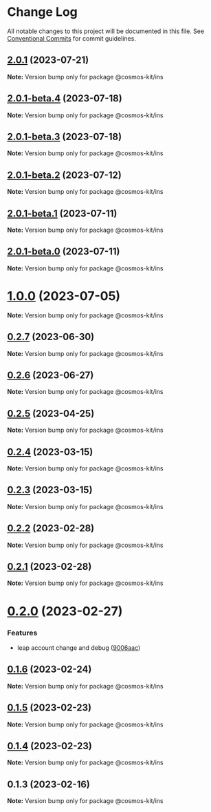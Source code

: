 # Change Log

All notable changes to this project will be documented in this file.
See [Conventional Commits](https://conventionalcommits.org) for commit guidelines.

## [2.0.1](https://github.com/cosmology-tech/cosmos-kit/compare/@cosmos-kit/ins@2.0.1-beta.4...@cosmos-kit/ins@2.0.1) (2023-07-21)

**Note:** Version bump only for package @cosmos-kit/ins

## [2.0.1-beta.4](https://github.com/cosmology-tech/cosmos-kit/compare/@cosmos-kit/ins@2.0.1-beta.3...@cosmos-kit/ins@2.0.1-beta.4) (2023-07-18)

**Note:** Version bump only for package @cosmos-kit/ins

## [2.0.1-beta.3](https://github.com/cosmology-tech/cosmos-kit/compare/@cosmos-kit/ins@2.0.1-beta.2...@cosmos-kit/ins@2.0.1-beta.3) (2023-07-18)

**Note:** Version bump only for package @cosmos-kit/ins

## [2.0.1-beta.2](https://github.com/cosmology-tech/cosmos-kit/compare/@cosmos-kit/ins@2.0.1-beta.1...@cosmos-kit/ins@2.0.1-beta.2) (2023-07-12)

**Note:** Version bump only for package @cosmos-kit/ins

## [2.0.1-beta.1](https://github.com/cosmology-tech/cosmos-kit/compare/@cosmos-kit/ins@2.0.1-beta.0...@cosmos-kit/ins@2.0.1-beta.1) (2023-07-11)

**Note:** Version bump only for package @cosmos-kit/ins

## [2.0.1-beta.0](https://github.com/cosmology-tech/cosmos-kit/compare/@cosmos-kit/ins@1.0.0...@cosmos-kit/ins@2.0.1-beta.0) (2023-07-11)

**Note:** Version bump only for package @cosmos-kit/ins

# [1.0.0](https://github.com/cosmology-tech/cosmos-kit/compare/@cosmos-kit/ins@0.2.7...@cosmos-kit/ins@1.0.0) (2023-07-05)

**Note:** Version bump only for package @cosmos-kit/ins

## [0.2.7](https://github.com/cosmology-tech/cosmos-kit/compare/@cosmos-kit/ins@0.2.6...@cosmos-kit/ins@0.2.7) (2023-06-30)

**Note:** Version bump only for package @cosmos-kit/ins

## [0.2.6](https://github.com/cosmology-tech/cosmos-kit/compare/@cosmos-kit/ins@0.2.5...@cosmos-kit/ins@0.2.6) (2023-06-27)

**Note:** Version bump only for package @cosmos-kit/ins

## [0.2.5](https://github.com/cosmology-tech/cosmos-kit/compare/@cosmos-kit/ins@0.2.4...@cosmos-kit/ins@0.2.5) (2023-04-25)

**Note:** Version bump only for package @cosmos-kit/ins

## [0.2.4](https://github.com/cosmology-tech/cosmos-kit/compare/@cosmos-kit/ins@0.2.3...@cosmos-kit/ins@0.2.4) (2023-03-15)

**Note:** Version bump only for package @cosmos-kit/ins

## [0.2.3](https://github.com/cosmology-tech/cosmos-kit/compare/@cosmos-kit/ins@0.2.2...@cosmos-kit/ins@0.2.3) (2023-03-15)

**Note:** Version bump only for package @cosmos-kit/ins

## [0.2.2](https://github.com/cosmology-tech/cosmos-kit/compare/@cosmos-kit/ins@0.2.1...@cosmos-kit/ins@0.2.2) (2023-02-28)

**Note:** Version bump only for package @cosmos-kit/ins

## [0.2.1](https://github.com/cosmology-tech/cosmos-kit/compare/@cosmos-kit/ins@0.2.0...@cosmos-kit/ins@0.2.1) (2023-02-28)

**Note:** Version bump only for package @cosmos-kit/ins

# [0.2.0](https://github.com/cosmology-tech/cosmos-kit/compare/@cosmos-kit/ins@0.1.6...@cosmos-kit/ins@0.2.0) (2023-02-27)

### Features

- leap account change and debug ([9006aac](https://github.com/cosmology-tech/cosmos-kit/commit/9006aac6c453262e9ac890c34616622b50dc5766))

## [0.1.6](https://github.com/cosmology-tech/cosmos-kit/compare/@cosmos-kit/ins@0.1.5...@cosmos-kit/ins@0.1.6) (2023-02-24)

**Note:** Version bump only for package @cosmos-kit/ins

## [0.1.5](https://github.com/cosmology-tech/cosmos-kit/compare/@cosmos-kit/ins@0.1.4...@cosmos-kit/ins@0.1.5) (2023-02-23)

**Note:** Version bump only for package @cosmos-kit/ins

## [0.1.4](https://github.com/cosmology-tech/cosmos-kit/compare/@cosmos-kit/ins@0.1.3...@cosmos-kit/ins@0.1.4) (2023-02-23)

**Note:** Version bump only for package @cosmos-kit/ins

## 0.1.3 (2023-02-16)

**Note:** Version bump only for package @cosmos-kit/ins

